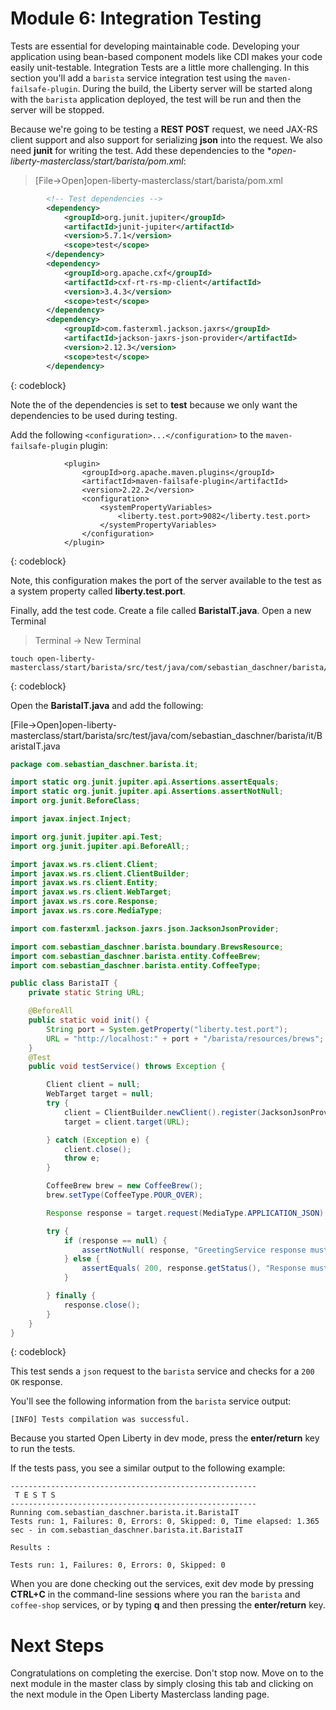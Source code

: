 # Module 6: Integration Testing

Tests are essential for developing maintainable code. Developing your application using bean-based component models like CDI makes your code easily unit-testable. Integration Tests are a little more challenging. In this section you'll add a `barista` service integration test using the `maven-failsafe-plugin`. During the build, the Liberty server will be started along with the `barista` application deployed, the test will be run and then the server will be stopped.

Because we're going to be testing a **REST POST** request, we need JAX-RS client support and also support for serializing **json** into the request.  We also need **junit** for writing the test.  Add these dependencies to the **open-liberty-masterclass/start/barista/pom.xml*:

>[File->Open]open-liberty-masterclass/start/barista/pom.xml

```XML
        <!-- Test dependencies -->  
        <dependency>
            <groupId>org.junit.jupiter</groupId>
            <artifactId>junit-jupiter</artifactId>
            <version>5.7.1</version>
            <scope>test</scope>
        </dependency>     
        <dependency>
            <groupId>org.apache.cxf</groupId>
            <artifactId>cxf-rt-rs-mp-client</artifactId>
            <version>3.4.3</version>
            <scope>test</scope>
        </dependency>      
        <dependency>
            <groupId>com.fasterxml.jackson.jaxrs</groupId>
            <artifactId>jackson-jaxrs-json-provider</artifactId>
            <version>2.12.3</version>
            <scope>test</scope>
        </dependency>   
```
{: codeblock}

Note the **<scope/>** of the dependencies is set to **test** because we only want the dependencies to be used during testing.

Add the following `<configuration>...</configuration>` to the `maven-failsafe-plugin` plugin:
```
            <plugin>
                <groupId>org.apache.maven.plugins</groupId>
                <artifactId>maven-failsafe-plugin</artifactId>
                <version>2.22.2</version>
                <configuration>
                    <systemPropertyVariables>
                        <liberty.test.port>9082</liberty.test.port>
                    </systemPropertyVariables>
                </configuration>
            </plugin> 
```
{: codeblock}

Note, this configuration makes the port of the server available to the test as a system property called **liberty.test.port**.

Finally, add the test code.  Create a file called **BaristaIT.java**.
Open a new Terminal

> Terminal -> New Terminal

```
touch open-liberty-masterclass/start/barista/src/test/java/com/sebastian_daschner/barista/it/BaristaIT.java
```
{: codeblock}

Open the **BaristaIT.java** and add the following:

[File->Open]open-liberty-masterclass/start/barista/src/test/java/com/sebastian_daschner/barista/it/BaristaIT.java

```Java
package com.sebastian_daschner.barista.it;

import static org.junit.jupiter.api.Assertions.assertEquals;
import static org.junit.jupiter.api.Assertions.assertNotNull;
import org.junit.BeforeClass;

import javax.inject.Inject;

import org.junit.jupiter.api.Test;
import org.junit.jupiter.api.BeforeAll;;

import javax.ws.rs.client.Client;
import javax.ws.rs.client.ClientBuilder;
import javax.ws.rs.client.Entity;
import javax.ws.rs.client.WebTarget;
import javax.ws.rs.core.Response;
import javax.ws.rs.core.MediaType;

import com.fasterxml.jackson.jaxrs.json.JacksonJsonProvider;

import com.sebastian_daschner.barista.boundary.BrewsResource;
import com.sebastian_daschner.barista.entity.CoffeeBrew;
import com.sebastian_daschner.barista.entity.CoffeeType;

public class BaristaIT {
    private static String URL;

    @BeforeAll
    public static void init() {
        String port = System.getProperty("liberty.test.port");
        URL = "http://localhost:" + port + "/barista/resources/brews";
    }
    @Test
    public void testService() throws Exception {

        Client client = null;
        WebTarget target = null;
        try {
            client = ClientBuilder.newClient().register(JacksonJsonProvider.class);
            target = client.target(URL);

        } catch (Exception e) {
            client.close();
            throw e;
        }

        CoffeeBrew brew = new CoffeeBrew();
        brew.setType(CoffeeType.POUR_OVER);

        Response response = target.request(MediaType.APPLICATION_JSON).post(Entity.json(brew));

        try {
            if (response == null) {
                assertNotNull( response, "GreetingService response must not be NULL");
            } else {
                assertEquals( 200, response.getStatus(), "Response must be 200 OK");
            }

        } finally {
            response.close();
        }
    }
}

```
{: codeblock}

This test sends a `json` request to the `barista` service and checks for a `200 OK` response. 

You'll see the following information from the `barista` service output:
```
[INFO] Tests compilation was successful.
```

Because you started Open Liberty in dev mode, press the **enter/return** key to run the tests.

If the tests pass, you see a similar output to the following example:
```
-------------------------------------------------------
 T E S T S
-------------------------------------------------------
Running com.sebastian_daschner.barista.it.BaristaIT
Tests run: 1, Failures: 0, Errors: 0, Skipped: 0, Time elapsed: 1.365 sec - in com.sebastian_daschner.barista.it.BaristaIT

Results :

Tests run: 1, Failures: 0, Errors: 0, Skipped: 0
```

When you are done checking out the services, exit dev mode by pressing **CTRL+C** in the command-line sessions
where you ran the `barista` and `coffee-shop` services, or by typing **q** and then pressing the **enter/return** key.

# Next Steps

Congratulations on completing the exercise. Don't stop now. Move on to the next module in the master class by simply closing this tab and clicking on the next module in the Open Liberty Masterclass landing page.
